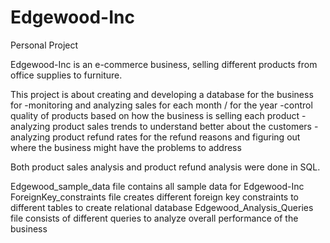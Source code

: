 # Edgewood-Inc
Personal Project

Edgewood-Inc is an e-commerce business, selling different products from office supplies to furniture.

This project is about creating and developing a database for the business for 
-monitoring and analyzing sales for each month / for the year
-control quality of products based on how the business is selling each product
-analyzing product sales trends to understand better about the customers
-analyzing product refund rates for the refund reasons and figuring out where the business might have the problems to address

Both product sales analysis and product refund analysis were done in SQL.

Edgewood_sample_data file contains all sample data for Edgewood-Inc
ForeignKey_constraints file creates different foreign key constraints to different tables to create relational database
Edgewood_Analysis_Queries file consists of different queries to analyze overall performance of the business

